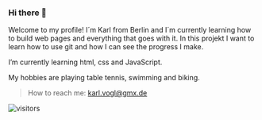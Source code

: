 ### Hi there 👋


Welcome to my profile! I´m Karl from Berlin and I´m currently learning how to build web pages and everything that goes with it.
In this projekt I want to learn how to use git and how I can see the progress I make.

I’m currently learning html, css and JavaScript.

My hobbies are playing table tennis, swimming and biking.




>How to reach me: karl.vogl@gmx.de




 ![visitors](https://visitor-badge.glitch.me/badge?page_id=page.id&left_color=green&right_color=red)

 


